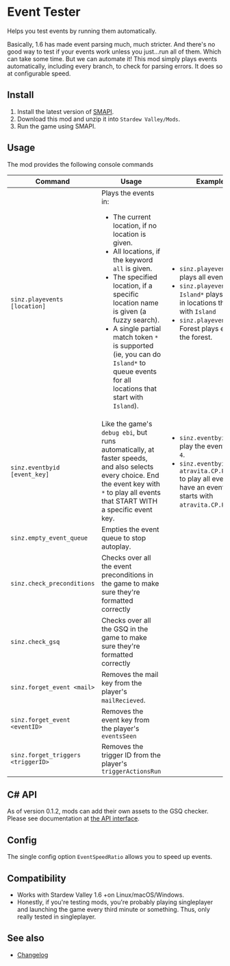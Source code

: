 Event Tester
=================================

Helps you test events by running them automatically.

Basically, 1.6 has made event parsing much, much stricter. And there's no good way to test if your events work unless you just...run all of them. Which can take some time. But we can automate it! This mod simply plays events automatically, including every branch, to check for parsing errors. It does so at configurable speed.

## Install

1. Install the latest version of [SMAPI](https://smapi.io).
2. Download this mod and unzip it into `Stardew Valley/Mods`.
3. Run the game using SMAPI.

## Usage

The mod provides the following console commands

Command | Usage | Example
--------|-------|-----------
`sinz.playevents [location]`| Plays the events in: <ul><li>The current location, if no location is given.<li>All locations, if the keyword `all` is given.<li>The specified location, if a specific location name is given (a fuzzy search).<li>A single partial match token `*` is supported (ie, you can do `Island*` to queue events for all locations that start with `Island`).</ul> | <ul><li>`sinz.playevents ALL` plays all events.<li>`sinz.playevents Island*` plays events in locations that start with `Island`<li>`sinz.playevents` Forest plays events in the forest.</ul>
`sinz.eventbyid [event_key]` | Like the game's `debug ebi`, but runs automatically, at faster speeds, and also selects every choice. End the event key with `*` to play all events that START WITH a specific event key.| <ul><li>`sinz.eventbyid 4` to play the event with ID `4`. <li>`sinz.eventbyid atravita.CP.PamTries*` to play all events that have an event key that starts with `atravita.CP.PamTries`</ul>
|`sinz.empty_event_queue` | Empties the event queue to stop autoplay.
`sinz.check_preconditions` | Checks over all the event preconditions in the game to make sure they're formatted correctly
`sinz.check_gsq` | Checks over all the GSQ in the game to make sure they're formatted correctly
`sinz.forget_event <mail>` | Removes the mail key from the player's `mailRecieved`.
`sinz.forget_event <eventID>` | Removes the event key from the player's `eventsSeen`
`sinz.forget_triggers <triggerID>` | Removes the trigger ID from the player's `triggerActionsRun`

## C# API
As of version 0.1.2, mods can add their own assets to the GSQ checker. Please see documentation at [the API interface](..\IEventTesterAPI.cs).

## Config
The single config option `EventSpeedRatio` allows you to speed up events.


## Compatibility

* Works with Stardew Valley 1.6 +on Linux/macOS/Windows.
* Honestly, if you're testing mods, you're probably playing singleplayer and launching the game every third minute or something. Thus, only really tested in singleplayer.

## See also

* [Changelog](docs/Changelog.md)
